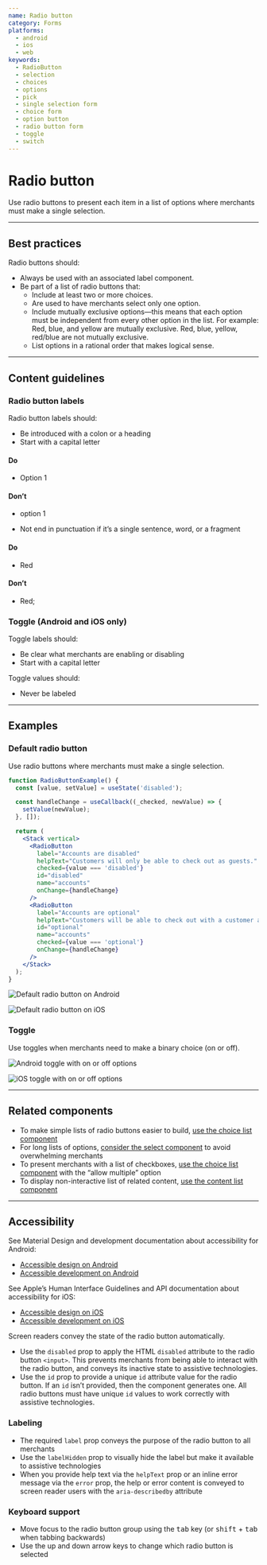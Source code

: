 ```yaml
---
name: Radio button
category: Forms
platforms:
  - android
  - ios
  - web
keywords:
  - RadioButton
  - selection
  - choices
  - options
  - pick
  - single selection form
  - choice form
  - option button
  - radio button form
  - toggle
  - switch
---
```


# Radio button

Use radio buttons to present each item in a list of options where merchants must
make a single selection.

---

## Best practices

Radio buttons should:

- Always be used with an associated label component.
- Be part of a list of radio buttons that:
  - Include at least two or more choices.
  - Are used to have merchants select only one option.
  - Include mutually exclusive options—this means that each option must be
    independent from every other option in the list. For example: Red, blue, and
    yellow are mutually exclusive. Red, blue, yellow, red/blue are not mutually
    exclusive.
  - List options in a rational order that makes logical sense.

---

## Content guidelines

### Radio button labels

Radio button labels should:

- Be introduced with a colon or a heading
- Start with a capital letter

<!-- usagelist -->

#### Do

- Option 1

#### Don’t

- option 1

<!-- end -->

- Not end in punctuation if it’s a single sentence, word, or a fragment

<!-- usagelist -->

#### Do

- Red

#### Don’t

- Red;

<!-- end -->

### Toggle (Android and iOS only)

Toggle labels should:

- Be clear what merchants are enabling or disabling
- Start with a capital letter

Toggle values should:

- Never be labeled

---

## Examples

### Default radio button

Use radio buttons where merchants must make a single selection.

```jsx
function RadioButtonExample() {
  const [value, setValue] = useState('disabled');

  const handleChange = useCallback((_checked, newValue) => {
    setValue(newValue);
  }, []);

  return (
    <Stack vertical>
      <RadioButton
        label="Accounts are disabled"
        helpText="Customers will only be able to check out as guests."
        checked={value === 'disabled'}
        id="disabled"
        name="accounts"
        onChange={handleChange}
      />
      <RadioButton
        label="Accounts are optional"
        helpText="Customers will be able to check out with a customer account or as a guest."
        id="optional"
        name="accounts"
        checked={value === 'optional'}
        onChange={handleChange}
      />
    </Stack>
  );
}
```

<!-- content-for: android -->

![Default radio button on Android](/public_images/components/RadioButton/android/default@2x.png)

<!-- /content-for -->

<!-- content-for: ios -->

![Default radio button on iOS](/public_images/components/RadioButton/ios/default@2x.png)

<!-- /content-for -->

### Toggle

<!-- example-for: android, ios -->

Use toggles when merchants need to make a binary choice (on or off).

<!-- content-for: android -->

![Android toggle with on or off options](/public_images/components/RadioButton/android/toggle@2x.png)

<!-- /content-for -->

<!-- content-for: ios -->

![iOS toggle with on or off options](/public_images/components/RadioButton/ios/toggle@2x.png)

<!-- /content-for -->

---

## Related components

- To make simple lists of radio buttons easier to build, [use the choice list component](/components/forms/choice-list)
- For long lists of options, [consider the select component](/components/forms/select) to avoid overwhelming merchants
- To present merchants with a list of checkboxes, [use the choice list component](/components/forms/choice-list) with the “allow multiple” option
- To display non-interactive list of related content, [use the content list component](/components/lists-and-tables/list)

---

## Accessibility

<!-- content-for: android -->

See Material Design and development documentation about accessibility for Android:

- [Accessible design on Android](https://material.io/design/usability/accessibility.html)
- [Accessible development on Android](https://developer.android.com/guide/topics/ui/accessibility/)

<!-- /content-for -->

<!-- content-for: ios -->

See Apple’s Human Interface Guidelines and API documentation about accessibility for iOS:

- [Accessible design on iOS](https://developer.apple.com/design/human-interface-guidelines/ios/app-architecture/accessibility/)
- [Accessible development on iOS](https://developer.apple.com/accessibility/ios/)

<!-- /content-for -->

<!-- content-for: web -->

Screen readers convey the state of the radio button automatically.

- Use the `disabled` prop to apply the HTML `disabled` attribute to the radio button `<input>`. This prevents merchants from being able to interact with the radio button, and conveys its inactive state to assistive technologies.
- Use the `id` prop to provide a unique `id` attribute value for the radio button. If an `id` isn’t provided, then the component generates one. All radio buttons must have unique `id` values to work correctly with assistive technologies.

### Labeling

- The required `label` prop conveys the purpose of the radio button to all merchants
- Use the `labelHidden` prop to visually hide the label but make it available to assistive technologies
- When you provide help text via the `helpText` prop or an inline error message via the `error` prop, the help or error content is conveyed to screen reader users with the `aria-describedby` attribute

### Keyboard support

- Move focus to the radio button group using the <kbd>tab</kbd> key (or <kbd>shift</kbd> + <kbd>tab</kbd> when tabbing backwards)
- Use the up and down arrow keys to change which radio button is selected

<!-- /content-for -->
